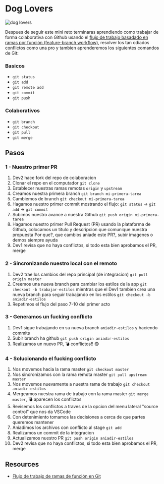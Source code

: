 # Dog Lovers

![dog lovers](https://www.brandsmkt.com/wp-content/uploads/2020/06/dog-lover-760x506-1.jpg)

Despues de seguir este mini reto terminaras aprendiendo como trabajar de forma colaborativa con Github usando el [flujo de trabajo basadado en ramas por función (feature-branch workflow)](https://www.atlassian.com/es/git/tutorials/comparing-workflows/feature-branch-workflow), resolver los tan odiados conflictos como una pro y tambien aprenderemos los siguientes comandos de Git: 

### Basicos

- `git status`
- `git add`
- `git remote add`
- `git commit`
- `git push`  

### Colaborativos

- `git branch`
- `git checkout`
- `git pull`
- `git merge`

## Pasos 
### 1 - Nuestro primer PR

1. Dev2 hace fork del repo de colaboracion
2. Clonar el repo en el computador `git clone`
3. Establecer nuestras ramas remotas `origin` y `upstream`
4. Creamos nuestra primera branch `git branch mi-primera-tarea`
5. Cambiemos de branch `git checkout mi-primera-tarea`
6. Hagamos nuestro primer commit mostrando el flujo: `git status` -> `git add` -> `git commit`
7. Subimos nuestro avance a nuestra Github `git push origin mi-primera-tarea`
8. Hagamos nuestro primer Pull Request (PR) usando la plataforma de Github, colocamos un titulo y descripcion que comunique nuestra propuesta Por que?, que cambios aniade este PR?, subir imagenes o demos siempre ayuda
9.  Dev1 revisa que no haya conflictos, si todo esta bien aprobamos el PR, merge


### 2 - Sincronizando nuestro local con el remoto

1. Dev2 trae los cambios del repo principal (de integracion) `git pull origin master`
2. Creemos una nueva branch para cambiar los estilos de la app `git checkout -b trabajar-estilos` mientras que el Dev1 tambien crea una nueva branch para seguir trabajando en los estilos `git checkout -b aniadir-estilos`
3. Repetimos el flujo del paso 7-10 del primer acto


### 3 - Generamos un fucking conflicto

1. Dev1 sigue trabajando en su nueva branch `aniadir-estilos` y haciendo commits
2. Subir branch ha github `git push origin aniadir-estilos`
3. Realizamos un nuevo PR, 💣  conflictos!! 😨 
   
### 4 - Solucionando el fucking conflicto

1. Nos movemos hacia la rama master `git checkout master`
2. Nos sincronizamos con la rama remota master `git pull upstream master`
3. Nos movemos nuevamente a nuestra rama de trabajo `git checkout aniadir-estilos`
4. Mergeamos nuestra rama de trabajo con la rama master `git merge master`, 💣 aparecen los conflictos
5. Revisemos los conflictos a traves de la opcion del menu lateral "source control" que nos da VSCode
6. Con detenimiento tomamos las decisiones a cerca de que partes queremos mantener
7. Aniadimos los archivos con conflicto al stage `git add`
8. Realizamos un commit de la integracion
9. Actualizamos nuestro PR `git push origin aniadir-estilos`
10. Dev2 revisa que no haya conflictos, si todo esta bien aprobamos el PR, merge

## Resources

- [Flujo de trabajo de ramas de función en Git](https://www.atlassian.com/es/git/tutorials/comparing-workflows/feature-branch-workflow)